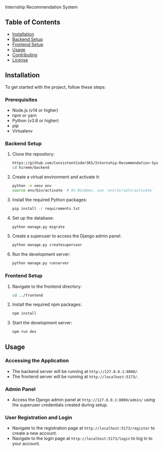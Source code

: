 Internship Recommendation System


## Table of Contents

- [Installation](#installation)
- [Backend Setup](#backend-setup)
- [Frontend Setup](#frontend-setup)
- [Usage](#usage)
- [Contributing](#contributing)
- [License](#license)



## Installation

To get started with the project, follow these steps:

### Prerequisites

- Node.js (v14 or higher)
- npm or yarn
- Python (v3.8 or higher)
- pip
- Virtualenv

### Backend Setup

1. Clone the repository:

   ```sh
   https://github.com/ConsistentCoder365/Internship-Recommendation-System.git
   cd hireme/backend
   ```

2. Create a virtual environment and activate it:

   ```sh
   python -m venv env
   source env/bin/activate  # On Windows, use `env\Scripts\activate`
   ```

3. Install the required Python packages:

   ```sh
   pip install -r requirements.txt
   ```

4. Set up the database:

   ```sh
   python manage.py migrate
   ```

5. Create a superuser to access the Django admin panel:

   ```sh
   python manage.py createsuperuser
   ```

6. Run the development server:

   ```sh
   python manage.py runserver
   ```

### Frontend Setup

1. Navigate to the frontend directory:

   ```sh
   cd ../frontend
   ```

2. Install the required npm packages:

   ```sh
   npm install
   ```

3. Start the development server:

   ```sh
   npm run dev
   ```

## Usage

### Accessing the Application

- The backend server will be running at `http://127.0.0.1:8000/`.
- The frontend server will be running at `http://localhost:5173/`.

### Admin Panel

- Access the Django admin panel at `http://127.0.0.1:8000/admin/` using the superuser credentials created during setup.

### User Registration and Login

- Navigate to the registration page at `http://localhost:5173/register` to create a new account.
- Navigate to the login page at `http://localhost:5173/login` to log in to your account.
